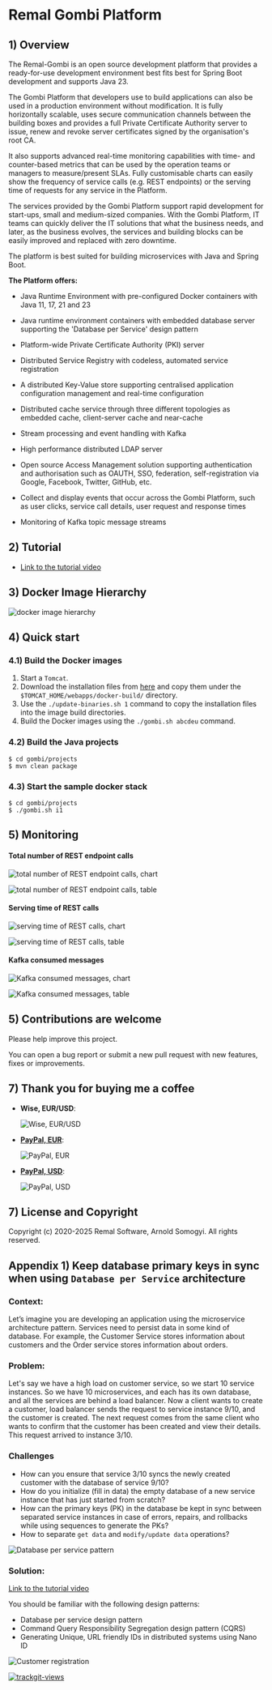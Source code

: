 # Remal Gombi Platform

## 1) Overview
The Remal-Gombi is an open source development platform that provides a ready-for-use development environment best fits best for Spring Boot development and supports Java 23.

The Gombi Platform that developers use to build applications can also be used in a production environment without modification. It is fully horizontally scalable, uses secure communication channels between the building boxes and provides a full Private Certificate Authority server to issue, renew and revoke server certificates signed by the organisation's root CA.

It also supports advanced real-time monitoring capabilities with time- and counter-based metrics that can be used by the operation teams or managers to measure/present SLAs. Fully customisable charts can easily show the frequency of service calls (e.g. REST endpoints) or the serving time of requests for any service in the Platform.

The services provided by the Gombi Platform support rapid development for start-ups, small and medium-sized companies. With the Gombi Platform, IT teams can quickly deliver the IT solutions that what the business needs, and later, as the business evolves, the services and building blocks can be easily improved and replaced with zero downtime.

The platform is best suited for building microservices with Java and Spring Boot.

**The Platform offers:**
* Java Runtime Environment with pre-configured Docker containers with Java 11, 17, 21 and 23


* Java runtime environment containers with embedded database server supporting the 'Database per Service' design pattern


* Platform-wide Private Certificate Authority (PKI) server


* Distributed Service Registry with codeless, automated service registration


* A distributed Key-Value store supporting centralised application configuration management and real-time configuration


* Distributed cache service through three different topologies as embedded cache, client-server cache and near-cache


* Stream processing and event handling with Kafka


* High performance distributed LDAP server


* Open source Access Management solution supporting authentication and authorisation such as OAUTH, SSO, federation, self-registration via Google, Facebook, Twitter, GitHub, etc.


* Collect and display events that occur across the Gombi Platform, such as user clicks, service call details, user request and response times


* Monitoring of Kafka topic message streams


## 2) Tutorial
* [Link to the tutorial video](https://youtu.be/sO2GivADjsY)


## 3) Docker Image Hierarchy
![docker image hierarchy](docs/diagrams/images/docker-image-hierarchy-transparent.png)


## 4) Quick start
### 4.1) Build the Docker images
1. Start a `Tomcat`.
2. Download the installation files from [here](https://drive.google.com/drive/u/0/folders/1RUkp1vwSX0aTdlQ2zgyOUKQexHovHY77) and copy them under the `$TOMCAT_HOME/webapps/docker-build/` directory.
3. Use the `./update-binaries.sh 1` command to copy the installation files into the image build directories.
4. Build the Docker images using the `./gombi.sh abcdeu` command.

### 4.2) Build the Java projects

    $ cd gombi/projects
    $ mvn clean package 


### 4.3) Start the sample docker stack

    $ cd gombi/projects
    $ ./gombi.sh i1


## 5) Monitoring
#### Total number of REST endpoint calls

  ![total number of REST endpoint calls, chart](docs/screenshots/total-number-of-rest-calls-graph.png)

  ![total number of REST endpoint calls, table](docs/screenshots/total-number-of-rest-calls-table.png)

#### Serving time of REST calls
  ![serving time of REST calls, chart](docs/screenshots/execution-time-of-rest-calls-graph.png)

  ![serving time of REST calls, table](docs/screenshots/execution-time-of-rest-calls-table.png)

#### Kafka consumed messages

  ![Kafka consumed messages, chart](docs/screenshots/kafka-consumer-incoming-graph.png)

  ![Kafka consumed messages, table](docs/screenshots/kafka-consumer-incoming-table.png)


## 5) Contributions are welcome
Please help improve this project.

You can open a bug report or submit a new pull request with new features, fixes or improvements.


## 7) Thank you for buying me a coffee
* **Wise, EUR/USD**:

   ![Wise, EUR/USD](docs/donation/wisetag.png)


* [**PayPal, EUR**](https://www.paypal.com/donate/?hosted_button_id=VT6RPK363U5CA):

  ![PayPal, EUR](docs/donation/paypal-eur.png)


* [**PayPal, USD**](https://www.paypal.com/donate/?hosted_button_id=U5JFBSZ23YGP4):

  ![PayPal, USD](docs/donation/paypal-usd.png)

## 7) License and Copyright
Copyright (c) 2020-2025 Remal Software, Arnold Somogyi. All rights reserved.


## Appendix 1) Keep database primary keys in sync when using `Database per Service` architecture

### Context:
Let’s imagine you are developing an application using the microservice architecture pattern.
Services need to persist data in some kind of database. For example, the Customer Service stores information about customers and the Order service stores information about orders.

### Problem:
Let's say we have a high load on customer service, so we start 10 service instances.
So we have 10 microservices, and each has its own database, and all the services are behind a load balancer.
Now a client wants to create a customer, load balancer sends the request to service instance 9/10, and the customer is created.
The next request comes from the same client who wants to confirm that the customer has been created and view their details.
This request arrived to instance 3/10.

### Challenges
* How can you ensure that service 3/10 syncs the newly created customer with the database of service 9/10?
* How do you initialize (fill in data) the empty database of a new service instance that has just started from scratch?
* How can the primary keys (PK) in the database be kept in sync between separated service instances in case of errors, repairs, and rollbacks while using sequences to generate the PKs?
* How to separate `get data` and `modify/update data` operations? 

![Database per service pattern](docs/diagrams/images/database-per-service-pattern.png)

### Solution:

[Link to the tutorial video](.....)

You should be familiar with the following design patterns:
* Database per service design pattern
* Command Query Responsibility Segregation design pattern (CQRS)
* Generating Unique, URL friendly IDs in distributed systems using Nano ID

![Customer registration](docs/diagrams/images/customer-registration.png)


<a href="https://trackgit.com">
  <img src="https://us-central1-trackgit-analytics.cloudfunctions.net/token/ping/lcfhkdub7k2lpj33n2cl" alt="trackgit-views" />
</a>
